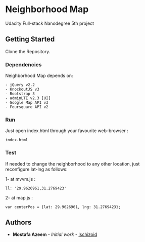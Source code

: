 # Neighborhood Map

Udacity Full-stack Nanodegree 5th project


## Getting Started

Clone the Repository.


### Dependencies

Neighborhood Map depends on:
```
- jQuery v2.2
- KnockoutJS v3
- Bootstrap 3
- adminLTE v2.3 [UI]
- Google Map API v3
- Foursquare API v2
```

### Run

Just open index.html through your favourite web-browser :
```
index.html
```

### Test

If needed to change the neighborhood to any other location,
just reconfigure lat-lng as follows:


1- at mvvm.js :
```
ll: '29.9626961,31.2769423'

```

2- at map.js :
```
var centerPos = {lat: 29.9626961, lng: 31.2769423};

```

## Authors

* **Mostafa Azeem** - *Initial work* - [Ischizoid](https://github.com/ischizoid/)
